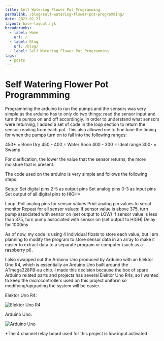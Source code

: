 ```yaml
---
title: Self Watering Flower Pot Programming
permalink: /blog/self-watering-flower-pot-programming/
date: 2021-02-21
layout: base-layout.njk
breadcrumbs:
  - label: Home
    url: /
  - label: Blog
    url: /blog/
  - label: Self Watering Flower Pot Programming
tags:
  - posts
---
```


# Self Watering Flower Pot Programmming

<!-- Excerpt Start -->
Programming the arduino to run the pumps and the sensors was very simple as the arduino has to only do two things: read the sensor input and turn the pumps on and off accordingly. In order to understand what sensors were returning, I added a set of code in the loop section to return the sensor reading from each pot. This also allowed me to fine tune the timing for when the pumps turn on to fall into the following ranges:
<!-- Excerpt End -->

450+ = Bone Dry
450 - 400 = Water Soon
400 - 300 = Ideal range
300- = Swamp

For clarification, the lower the value that the sensor returns, the more moisture that is present.

The code used on the arduino is very simple and follows the following steps:


Setup:
  Set digital pins 2-5 as output pins
  Set analog pins 0-3 as input pins
  Set output of all digital pins to HIGH*

Loop:
  Poll analog pins for sensor values
  Print analog pin values to serial monitor
  Repeat for all sensor values:
    If sensor value is above 375, turn pump associated with sensor on (set output to LOW)
    If sensor value is less than 375, turn pump associated with sensor on (set output to HIGH)
  Delay for 1000ms

As of now, my code is using 4 individual floats to store each value, but I am planning to modify the program to store sensor data in an array to make it easier to extract data to a separate program or computer (such as a raspberry pi).

I also swapped out the Arduino Uno produced by Arduino with an Elektor Uno R4, which is essentially an Arduino Uno built around the ATmega328PB-au chip. I made this decision because the box of spare Arduino related parts and projects has several Elektor Uno R4s, so I wanted to keep the microcontrollers used on this project uniform so modifying/upgrading the system will be easier.

Elektor Uno R4:

![Elektor Uno R4](/img/elektorlab-uno-r4.png)

Arduino Uno:

![Arduino Uno](/img/arduino-uno.jpg)

*The 4 channel relay board used for this project is low input activated
